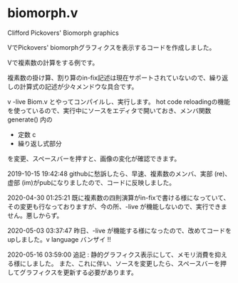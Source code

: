 # biomorph.v

Clifford Pickovers' Biomorph graphics

VでPickovers' biomorphグラフィクスを表示するコードを作成しました。

Vで複素数の計算をする例です。

複素数の掛け算、割り算のin-fix記述は現在サポートされていないので、繰り返しの計算式の記述が少々メンドウな具合です。

v -live Biom.v とやってコンパイルし、実行します。
hot code reloadingの機能を使っているので、実行中にソースをエディタで開いておき、メンバ関数generate() 内の

+ 定数 c
+ 繰り返し式部分

を変更、スペースバーを押すと、画像の変化が確認できます。

2019-10-15 19:42:48 
githubに愁訴したら、早速、複素数のメンバ、実部 (re)、虚部 (im)がpubになりましたので、コードに反映しました。

2020-04-30 01:25:21 
既に複素数の四則演算がin-fixで書ける様になっていて、その変更も行なっておりますが、今の所、-live が機能しないので、実行できません。悪しからず。

2020-05-03 03:37:47 
昨日、-live が機能する様になったので、改めてコードをupしました。v language バンザイ !!

2020-05-16 03:59:00 
追記 : 静的グラフィクス表示にして、メモリ消費を抑える様にしました。
また、これに伴い、ソースを変更したら、スペースバーを押してグラフィクスを更新する必要があります。

